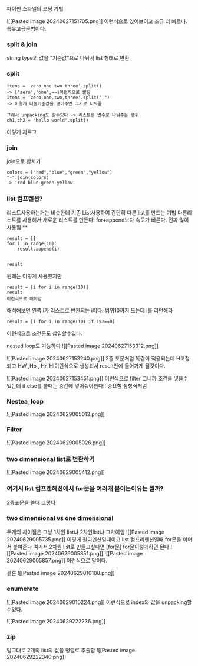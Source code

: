 파이썬 스타일의 코딩 기법

![[Pasted image 20240627151705.png]]
이런식으로 있어보이고 조금 더 빠르다.
특유고급문법이다.


### split & join
string type의 값을 "기준값"으로 나눠서 list 형태로 변환
### split
```
items = 'zero one two three'.split()
-> ['zero','one',~~]이런식으로 짤림
items = 'zero,one,two,three'.split(",")
-> 이렇게 나눌기준값을 넣어주면 그거로 나눠줌

그래서 unpacking도 할수있다 -> 리스트를 변수로 나눠주는 행위
ch1,ch2 = "hello world".split()

```
이렇게 자르고
### join
join으로 합치기
```
colors = ["red","blue","green","yellow"]
"-".join(colors)
-> 'red-blue-green-yellow'
```



### list 컴프렌션?
리스트사용하는거는 비슷한데
기존 List사용하여 간단히 다른 list를 만드는 기법
다른리스트를 사용해서 새로운 리스트를 만든다!
for+append보다 속도가 빠른다.
진짜 많이 사용됨 **
```
result = []
for i in range(10):
	result.append(i)


result
```
원래는 이렇게 사용했지만
```
result = [i for i in range(10)]
result 
이런식으로 해야함

```
해석해보면 왼쪽 i가 리스트로 반환되는 i이다. 범위10까지 도는데 i를 리턴해라
```
result = [i for i in range(10) if i%2==0]
```
이런식으로 조건문도 삽입할수있다.

nested loop도 가능하다 
![[Pasted image 20240627153312.png]]

![[Pasted image 20240627153240.png]]
2중 포문처럼 똑같이 적용되는데 H고정 되고 HW ,Ho , Hr, Hl이런식으로 생성되서 result안에 들어가게 될것이다.

![[Pasted image 20240627153451.png]]
이런식으로 filter 그니까 조건을 넣을수있는데 
if else를 쓸때는 중간에 넣어줘야한다!! 중요함 삼항식처럼

### Nestea_loop
![[Pasted image 20240629005013.png]]
### Filter
![[Pasted image 20240629005026.png]]

### two dimensional list로 변환하기
![[Pasted image 20240629005412.png]]
### 여기서 list 컴프렌헤션에서 for문을 여러개 붙이는이유는 뭘까?
2중포문을 쓸때 그렇다


### two dimensional vs one dimensional
두개의 차이점은 그냥 1차원 list냐 2차원list냐 그차이임
![[Pasted image 20240629005735.png]]
이렇게 원디멘션일때이고 list 컴프리헨션일때 for문을 이어서 붙여준다
여기서 2차원 list로 만들고싶다면 \[for문] for문이렇게하면 된다
![[Pasted image 20240629005851.png]]
![[Pasted image 20240629005857.png]]
이런식으로 말이다.

결론
![[Pasted image 20240629010108.png]]

### enumerate 
![[Pasted image 20240629010224.png]]
이런식으로 index와 값을 unpacking할수있다.

![[Pasted image 20240629222236.png]]

### zip 
말그대로 2개의 list의 값을 병렬로 추출함
![[Pasted image 20240629222340.png]]

